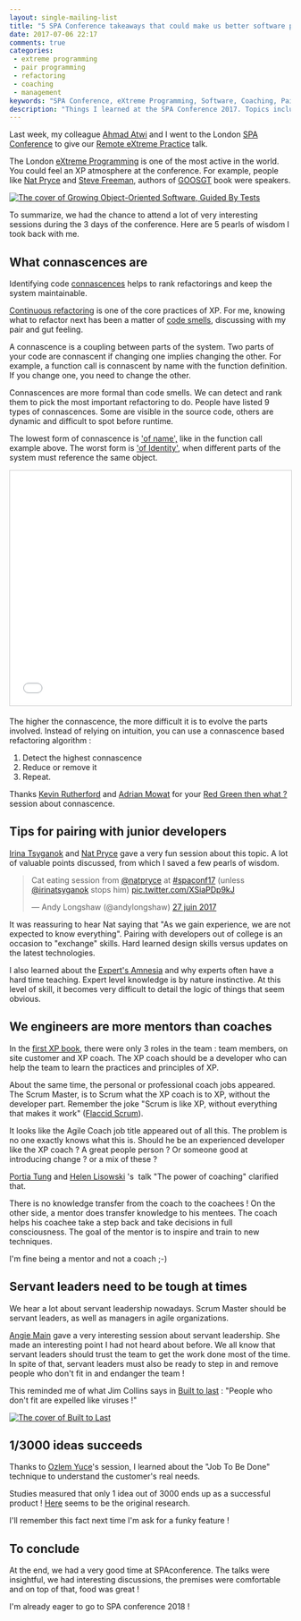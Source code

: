 ```yaml
---
layout: single-mailing-list
title: "5 SPA Conference takeaways that could make us better software professionals"
date: 2017-07-06 22:17
comments: true
categories: 
 - extreme programming
 - pair programming
 - refactoring
 - coaching
 - management
keywords: "SPA Conference, eXtreme Programming, Software, Coaching, Pair programming"
description: "Things I learned at the SPA Conference 2017. Topics include refactoring, pair programming, coaching and management"
---
```

Last week, my colleague [Ahmad Atwi](https://ahmadatwi.me/) and I went to the London [SPA Conference](https://www.spaconference.org/spa2017/) to give our [Remote eXtreme Practice](https://www.youtube.com/watch?v=oJsukJhxt7E) talk.

The London [eXtreme Programming](http://www.extremeprogramming.org/) is one of the most active in the world. You could feel an XP atmosphere at the conference. For example, people like [Nat Pryce](http://www.natpryce.com/) and [Steve Freeman](https://twitter.com/sf105), authors of [GOOSGT](https://www.amazon.com/gp/product/0321503627/ref=as_li_tl?ie=UTF8&camp=1789&creative=9325&creativeASIN=0321503627&linkCode=as2&tag=pbourgau-20&linkId=fcdd83a07a3cfb190f2c8e7e8b9f72c3) book were speakers.

[![The cover of Growing Object-Oriented Software, Guided By Tests]({{site.url}}{{site.baseurl}}/imgs/2017-07-06-5-spa-conference-takeaways-that-could-make-us-better-software-professionals/growing.jpg)](https://www.amazon.com/gp/product/0321503627/ref=as_li_tl?ie=UTF8&camp=1789&creative=9325&creativeASIN=0321503627&linkCode=as2&tag=pbourgau-20&linkId=fcdd83a07a3cfb190f2c8e7e8b9f72c3)

To summarize, we had the chance to attend a lot of very interesting sessions during the 3 days of the conference. Here are 5 pearls of wisdom I took back with me.

## What connascences are

Identifying code [connascences](http://connascence.io/) helps to rank refactorings and keep the system maintainable.

[Continuous refactoring](http://www.extremeprogramming.org/rules/refactor.html) is one of the core practices of XP. For me, knowing what to refactor next has been a matter of [code smells](https://martinfowler.com/bliki/CodeSmell.html), discussing with my pair and gut feeling.

A connascence is a coupling between parts of the system. Two parts of your code are connascent if changing one implies changing the other. For example, a function call is connascent by name with the function definition. If you change one, you need to change the other.

Connascences are more formal than code smells. We can detect and rank them to pick the most important refactoring to do. People have listed 9 types of connascences. Some are visible in the source code, others are dynamic and difficult to spot before runtime.

The lowest form of connascence is ['of name',](http://connascence.io/name.html) like in the function call example above. The worst form is ['of Identity'](http://connascence.io/identity.html), when different parts of the system must reference the same object.

<iframe src="//www.slideshare.net/slideshow/embed_code/key/jPvF4gxm5z6cGN?startSlide=14" width="510" height="420" frameborder="0" marginwidth="0" marginheight="0" scrolling="no" style="border:1px solid #CCC; border-width:1px; margin-bottom:5px; max-width: 100%;" allowfullscreen> </iframe>

The higher the connascence, the more difficult it is to evolve the parts involved. Instead of relying on intuition, you can use a connascence based refactoring algorithm :

1.  Detect the highest connascence
2.  Reduce or remove it
3.  Repeat.

Thanks [Kevin Rutherford](https://twitter.com/xpsurgery) and [Adrian Mowat](https://twitter.com/mowat27) for your [Red Green then what ?](http://xpsurgery.com/resources/connascence-hunt-slides/) session about connascence.

## Tips for pairing with junior developers

[Irina Tsyganok](https://twitter.com/irinatsyganok) and [Nat Pryce](http://www.natpryce.com/) gave a very fun session about this topic. A lot of valuable points discussed, from which I saved a few pearls of wisdom.

<blockquote class="twitter-tweet" data-lang="fr"><p lang="en" dir="ltr">Cat eating session from <a href="https://twitter.com/natpryce">@natpryce</a> at <a href="https://twitter.com/hashtag/spaconf17?src=hash">#spaconf17</a> (unless <a href="https://twitter.com/irinatsyganok">@irinatsyganok</a> stops him) <a href="https://t.co/XSiaPDp9kJ">pic.twitter.com/XSiaPDp9kJ</a></p>&mdash; Andy Longshaw (@andylongshaw) <a href="https://twitter.com/andylongshaw/status/879714743963054080">27 juin 2017</a></blockquote>
<script async src="//platform.twitter.com/widgets.js" charset="utf-8"></script>

It was reassuring to hear Nat saying that "As we gain experience, we are not expected to know everything". Pairing with developers out of college is an occasion to "exchange" skills. Hard learned design skills versus updates on the latest technologies.

I also learned about the [Expert's Amnesia](http://actingcoachscotland.co.uk/blog/expert-induced-amnesia/) and why experts often have a hard time teaching. Expert level knowledge is by nature instinctive. At this level of skill, it becomes very difficult to detail the logic of things that seem obvious.

## We engineers are more mentors than coaches

In the [first XP book](https://www.amazon.com/gp/product/0201616416/ref=as_li_tl?ie=UTF8&camp=1789&creative=9325&creativeASIN=0201616416&linkCode=as2&tag=pbourgau-20&linkId=dc2f9dc4f5ca106842921bfded07b405), there were only 3 roles in the team : team members, on site customer and XP coach. The XP coach should be a developer who can help the team to learn the practices and principles of XP.

About the same time, the personal or professional coach jobs appeared. The Scrum Master, is to Scrum what the XP coach is to XP, without the developer part. Remember the joke "Scrum is like XP, without everything that makes it work" ([Flaccid Scrum](https://martinfowler.com/bliki/FlaccidScrum.html)).

It looks like the Agile Coach job title appeared out of all this. The problem is no one exactly knows what this is. Should he be an experienced developer like the XP coach ? A great people person ? Or someone good at introducing change ? or a mix of these ?

[Portia Tung](http://www.selfishprogramming.com/about/) and [Helen Lisowski](https://uk.linkedin.com/in/helenlisowski) 's  talk "The power of coaching" clarified that.

There is no knowledge transfer from the coach to the coachees ! On the other side, a mentor does transfer knowledge to his mentees. The coach helps his coachee take a step back and take decisions in full consciousness. The goal of the mentor is to inspire and train to new techniques.

I'm fine being a mentor and not a coach ;-)

## Servant leaders need to be tough at times

We hear a lot about servant leadership nowadays. Scrum Master should be servant leaders, as well as managers in agile organizations.

[Angie Main](https://fr.linkedin.com/company/bellebeck-limited) gave a very interesting session about servant leadership. She made an interesting point I had not heard about before. We all know that servant leaders should trust the team to get the work done most of the time. In spite of that, servant leaders must also be ready to step in and remove people who don't fit in and endanger the team !

This reminded me of what Jim Collins says in [Built to last](http://www.wikisummaries.org/wiki/Built_to_Last#Chapter_6_.E2.80.93_Cult-like_Cultures) : "People who don't fit are expelled like viruses !"

[![The cover of Built to Last]({{site.url}}{{site.baseurl}}/imgs/2017-07-06-5-spa-conference-takeaways-that-could-make-us-better-software-professionals/built-to-last.jpg)](https://www.amazon.com/gp/product/0060516402/ref=as_li_tl?ie=UTF8&camp=1789&creative=9325&creativeASIN=0060516402&linkCode=as2&tag=pbourgau-20&linkId=e83ad8e3dcf7bdb7f875d5b22e8eb4c6)

## 1/3000 ideas succeeds

Thanks to [Ozlem Yuce](https://twitter.com/ozzieyuce)'s session, I learned about the "Job To Be Done" technique to understand the customer's real needs.

Studies measured that only 1 idea out of 3000 ends up as a successful product ! [Here](https://www.researchgate.net/file.PostFileLoader.html?id=56217976614325233f8b4567&assetKey=AS%3A285916150157312%401445179130594) seems to be the original research.

I'll remember this fact next time I'm ask for a funky feature !

## To conclude

At the end, we had a very good time at SPAconference. The talks were insightful, we had interesting discussions, the premises were comfortable and on top of that, food was great !

I'm already eager to go to SPA conference 2018 !
